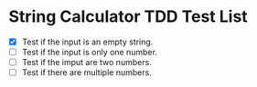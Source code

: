 # String Calculator TDD Test List

- [x] Test if the input is an empty string.
- [ ] Test if the input is only one number.
- [ ] Test if the imput are two numbers.
- [ ] Test if there are multiple numbers.